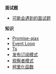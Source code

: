 **面试题**

 * [可能会遇到的面试题](/home.md)

**知识**
 
* [Promise-ajax](/promise-ajax.md)
* [Event Loop](/Event-Loop.md)
* [Ts](/ts.md)
* [发布订阅模式](/发布订阅模式.md)
* [观察者模式](/观察者模式.md)
* [柯里化函数](/柯里化函数.md)
